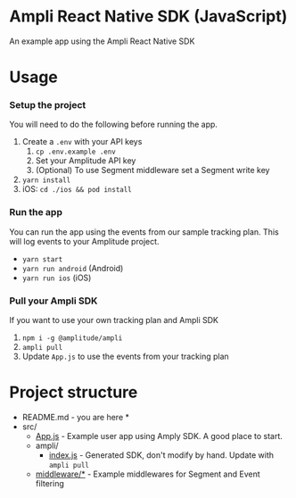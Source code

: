 # Ampli React Native SDK (JavaScript)
An example app using the Ampli React Native SDK

# Usage

### Setup the project
You will need to do the following before running the app.
1. Create a `.env` with your API keys
    1. `cp .env.example .env`
    2. Set your Amplitude API key
    3. (Optional) To use Segment middleware set a Segment write key
2. `yarn install`
3. iOS: `cd ./ios && pod install`

### Run the app
You can run the app using the events from our sample tracking plan.
This will log events to your Amplitude project.
* `yarn start`
* `yarn run android` (Android)
* `yarn run ios` (iOS)

### Pull your Ampli SDK
If you want to use your own tracking plan and Ampli SDK
1. `npm i -g @amplitude/ampli`
2. `ampli pull`
3. Update `App.js` to use the events from your tracking plan

# Project structure
* README.md - you are here *
* src/
    * [App.js](src/App.js) - Example user app using Amply SDK. A good place to start.
    * ampli/
        * [index.js](src/ampli/index.js) - Generated SDK, don't modify by hand. Update with `ampli pull`
    * [middleware/*](src/middleware) - Example middlewares for Segment and Event filtering
